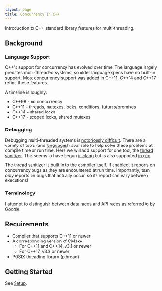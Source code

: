 ```yaml
---
layout: page
title: Concurrency in C++
---
```


Introduction to C++ standard library features for multi-threading.

## Background

### Language Support

C++'s support for concurrency has evolved over time. The language largely predates
multi-threaded systems, so older language specs have no built-in support.
Most concurrency support was added in C++11. C++14 and C++17 refine these features.

A timeline is roughly:
  * C++98 - no concurrency
  * C++11 - threads, mutexes, locks, conditions, futures/promises
  * C++14 - shared locks
  * C++17 - scoped locks, shared mutexes

### Debugging

Debugging multi-threaded systems is [notoriously difficult](https://bholley.net/blog/2015/must-be-this-tall-to-write-multi-threaded-code.html).
There are a variety of tools (and [languages](https://www.rust-lang.org/)!)
available to help solve these problems at compile time or run time.
Here we will add support for one tool, the [thread sanitizer](https://github.com/google/sanitizers/wiki/ThreadSanitizerCppManual).
This seems to have begun [in clang](https://clang.llvm.org/docs/ThreadSanitizer.html)
but is also supported [in gcc](https://gcc.gnu.org/onlinedocs/gcc/Instrumentation-Options.html).

The thread sanitizer is built in to the compiler itself. If enabled, it reports
on concurrency bugs as they are encountered at run time. Importantly, tsan
*only* reports on bugs that actually occur, so its report can vary between
executions!

### Terminology

I attempt to distinguish between data races and API races as referred to [by Google](https://youtu.be/s5PCh_FaMfM).

## Requirements

  * Compiler that supports C++11 or newer
  * A corresponding version of CMake
    - For C++11 and C++14, v3.1 or newer
    - For C++17, v3.8 or newer
  * POSIX threading library (pthread)

## Getting Started

See [Setup](setup.md).
